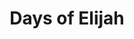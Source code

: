 ---
title: Days of Elijah
categories: "deepen"
type: songs
link: https://open.spotify.com/track/4XQjqlmEKPGOUcxupJj8hH
---